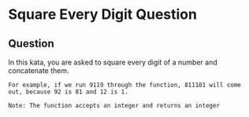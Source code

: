 # Square Every Digit Question

## Question

 In this kata, you are asked to square every digit of a number and concatenate them.


```
For example, if we run 9119 through the function, 811181 will come out, because 92 is 81 and 12 is 1.

Note: The function accepts an integer and returns an integer

```
